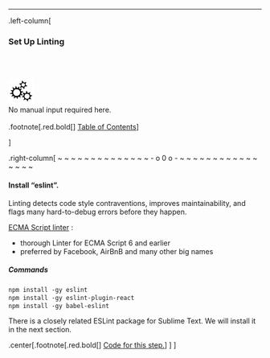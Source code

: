 ---
.left-column[
  ### Set Up Linting
  <br /><br /><div class="input_type_indicator"><img src="./fragments/loader.gif" /><br />No manual input required here.</div><br />
.footnote[.red.bold[] [Table of Contents](./)] 
<!-- H -->]
.right-column[
~ ~ ~ ~ ~ ~ ~ ~ ~ ~ ~ ~ ~ ~ - o 0 o - ~ ~ ~ ~ ~ ~ ~ ~ ~ ~ ~ ~ ~ ~ ~ ~

#### Install “eslint”.

Linting detects code style contraventions, improves maintainability, and flags many hard-to-debug errors before they happen.

<a href='http://eslint.org/docs/about/' target='_blank'>ECMA Script linter</a> : 
  - thorough Linter for ECMA Script 6 and earlier
  - preferred by Facebook, AirBnB and many other big names


##### Commands
```terminal
npm install -gy eslint
npm install -gy eslint-plugin-react
npm install -gy babel-eslint
```

There is a closely related ESLint package for Sublime Text.  We will install it in the next section.

<!-- Code for this begins at line #163 -->
<!-- B -->
.center[.footnote[.red.bold[] <a href="https://github.com/martinhbramwell/Meteor-CI-Tutorial/blob/master/Part01_PrepareTheMachine.sh#L163" target="_blank">Code for this step.</a>] ]
]
